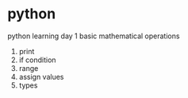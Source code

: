 # python
python learning day 1
basic mathematical operations
1. print
2. if condition
3. range
4. assign values
5. types
